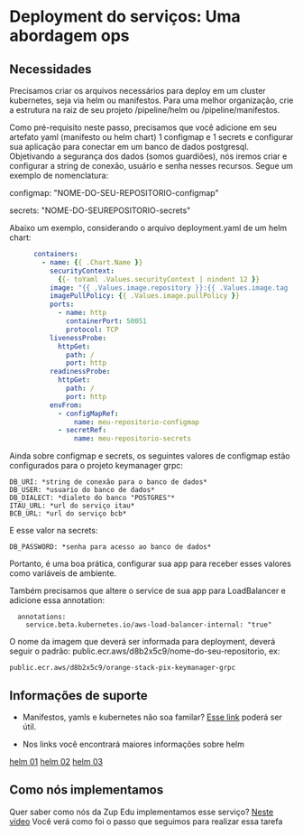 # Deployment do serviços: Uma abordagem ops


## Necessidades


Precisamos criar os arquivos necessários para deploy em um cluster kubernetes, seja via helm ou manifestos. 
Para uma melhor organização, crie a estrutura na raiz de seu projeto /pipeline/helm ou /pipeline/manifestos.

Como pré-requisito neste passo, precisamos que você adicione em seu artefato yaml (manifesto ou helm chart) 1 configmap
e 1 secrets e configurar sua aplicação para conectar em um banco de dados postgresql. Objetivando a segurança dos dados
(somos guardiões), nós iremos criar e configurar a string de conexão, usuário e senha nesses recursos. Segue um exemplo
de nomenclatura:

configmap: "NOME-DO-SEU-REPOSITORIO-configmap"

secrets: "NOME-DO-SEUREPOSITORIO-secrets"

Abaixo um exemplo, considerando o arquivo deployment.yaml de um helm chart:

```yml
      containers:
        - name: {{ .Chart.Name }}
          securityContext:
            {{- toYaml .Values.securityContext | nindent 12 }}
          image: "{{ .Values.image.repository }}:{{ .Values.image.tag | default .Chart.AppVersion }}"
          imagePullPolicy: {{ .Values.image.pullPolicy }}
          ports:
            - name: http
              containerPort: 50051
              protocol: TCP
          livenessProbe:
            httpGet:
              path: /
              port: http
          readinessProbe:
            httpGet:
              path: /
              port: http
          envFrom:
            - configMapRef:
                name: meu-repositorio-configmap
            - secretRef:
                name: meu-repositorio-secrets
```

Ainda sobre configmap e secrets, os seguintes valores de configmap estão configurados para o projeto keymanager grpc:

```
DB_URI: *string de conexão para o banco de dados*
DB_USER: *usuario do banco de dados*
DB_DIALECT: *dialeto do banco "POSTGRES"*
ITAU_URL: *url do serviço itau*
BCB_URL: *url do serviço bcb*
```

E esse valor na secrets:

```
DB_PASSWORD: *senha para acesso ao banco de dados*
```

Portanto, é uma boa prática, configurar sua app para receber esses valores como variáveis de ambiente.


Também precisamos que altere o service de sua app para LoadBalancer e adicione essa annotation:

```
  annotations:
    service.beta.kubernetes.io/aws-load-balancer-internal: "true"
```

O nome da imagem que deverá ser informada para deployment, deverá seguir o padrão: public.ecr.aws/d8b2x5c9/nome-do-seu-repositorio, ex:

```
public.ecr.aws/d8b2x5c9/orange-stack-pix-keymanager-grpc
```

## Informações de suporte

- Manifestos, yamls e kubernetes não soa familar? [Esse link](https://github.com/zup-academy/nosso-cartao-documentacao/blob/master/fatura/65.rodando-nossa-aplicacao-k8s.md) poderá ser útil.

- Nos links você encontrará maiores informações sobre helm

[helm 01](https://www.youtube.com/watch?v=6uoUNcM_JoY)
[helm 02](https://www.youtube.com/watch?v=9raXC_eTec8)
[helm 03](https://www.youtube.com/watch?v=UfCPMRV9J-c)

## Como nós implementamos
Quer saber como nós da Zup Edu implementamos esse serviço? [Neste vídeo](AQUI-DEVERA-TER-O-LINK-DO-VIDEO-QUE-SERA-EDITADO) Você verá como foi o passo que seguimos para realizar essa tarefa
